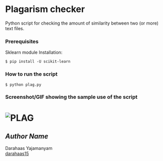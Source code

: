# Plagarism checker

<!--Remove the below lines and add yours -->

Python script for checking the amount of similarity between two (or more) text files.

### Prerequisites

<!--Remove the below lines and add yours -->

Sklearn module
Installation:

```
$ pip install -U scikit-learn
```

### How to run the script

<!--Remove the below lines and add yours -->

```
$ python plag.py
```

### Screenshot/GIF showing the sample use of the script

<!--Remove the below lines and add yours -->

# <img alt="PLAG" src="https://i.imgur.com/yDka1b4.png">

## _Author Name_

<!--Remove the below lines and add yours -->

Darahaas Yajamanyam <br />
[darahaas15](https://github.com/darahaas15)
